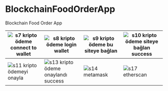 # BlockchainFoodOrderApp
Blockchain Food Order App

| ![s7 kripto ödeme connect to wallet](https://github.com/nidabaser98/BlockchainFoodOrderApp/assets/116282473/7c05c7d1-0621-4376-85d9-8bac03ffb8a7) | ![s8 kripto ödeme login wallet](https://github.com/nidabaser98/BlockchainFoodOrderApp/assets/116282473/1ba8823d-f808-47f0-8292-93f21cf89eb6) | ![s9 kripto ödeme bu siteye bağlan](https://github.com/nidabaser98/BlockchainFoodOrderApp/assets/116282473/2cf95288-64c1-4677-a2e8-1e4966ae5941) | ![s10 kripto ödeme siteye bağlan success](https://github.com/nidabaser98/BlockchainFoodOrderApp/assets/116282473/15d8b640-4bf9-4624-946a-84a61c5cc50d) |
| ------------- | ------------- | ------------- | ------------- |
| ![s11 kripto ödemeyi onayla](https://github.com/nidabaser98/BlockchainFoodOrderApp/assets/116282473/84f4be83-3dd1-4e59-bc5c-9825477158f1) | ![s13 kripto ödeme onaylandı success](https://github.com/nidabaser98/BlockchainFoodOrderApp/assets/116282473/971856b6-6292-438f-a46f-6285cf604e23) | ![s14 metamask](https://github.com/nidabaser98/BlockchainFoodOrderApp/assets/116282473/22511e2f-f8d2-4005-9928-fdb947e9bbb0) | ![s17 etherscan](https://github.com/nidabaser98/BlockchainFoodOrderApp/assets/116282473/904a77a9-a3f4-41e3-8342-573cbbf637a2) |
